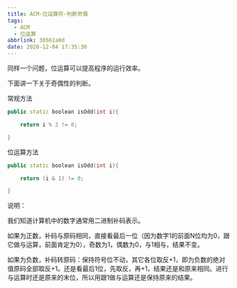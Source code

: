 ```yaml
---
title: ACM-位运算符-判断奇偶
tags:
  - ACM
  - 位运算
abbrlink: 30561a0d
date: 2020-12-04 17:35:30
---
```


同样一个问题，位运算可以提高程序的运行效率。

下面讲一下关于奇偶性的判断。

常规方法

```c++
public static boolean isOdd(int i){

​    return i % 2 != 0;

}
```



位运算方法

```c++
public static boolean isOdd(int i){

​    return (i & 1) != 0;

}
```



说明：

我们知道计算机中的数字通常用二进制补码表示。

如果为正数，补码与原码相同，直接看最后一位（因为数字1的前面N位均为0，跟它做与运算，前面肯定为0），奇数为1，偶数为0，与1相与，结果不变。

如果为负数，补码转原码：保持符号位不动，其它各位取反+1，即为负数的绝对值原码全部取反+1。还是看最后1位，先取反，再+1，结果还是和原来相同。进行与运算时还是原来的末位，所以用跟1做与运算还是保持原来的结果。